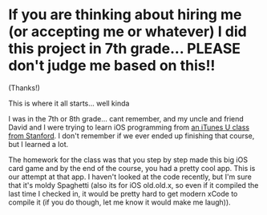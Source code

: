 # If you are thinking about hiring me (or accepting me or whatever) I did this project in 7th grade... PLEASE don't judge me based on this!!
(Thanks!)

This is where it all starts... well kinda


I was in the 7th or 8th grade... cant remember, and my uncle and friend David and I were trying to learn iOS programming from [an iTunes U class from Stanford](https://web.stanford.edu/class/cs193p/cgi-bin/drupal/downloads-2011-fall). I don't remember if we ever ended up finishing that course, but I learned a lot.

The homework for the class was that you step by step made this big iOS card game and by the end of the course, you had a pretty cool app. This is our attempt at that app. I haven't looked at the code recently, but I'm sure that it's moldy Spaghetti (also its for iOS old.old.x, so even if it compiled the last time I checked in, it would be pretty hard to get modern xCode to compile it (if you do though, let me know it would make me laugh)).
